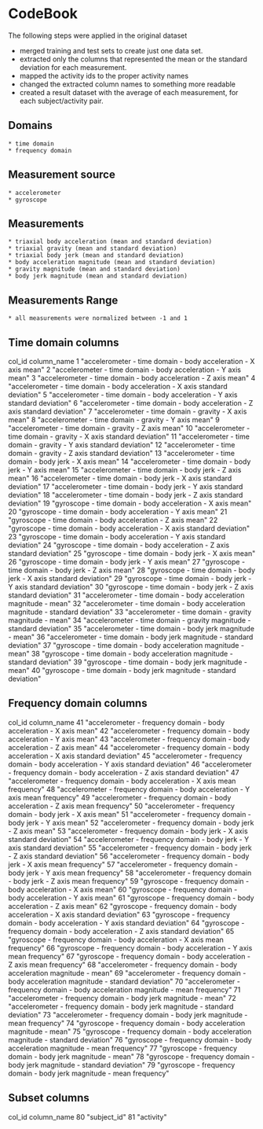 CodeBook
========

The following steps were applied in the original dataset
 - merged training and test sets to create just one data set.
 - extracted only the columns that represented the mean or the standard deviation for each measurement.
 - mapped the activity ids to the proper activity names
 - changed the extracted column names to something more readable
 - created a result dataset with the average of each measurement, for each subject/activity pair.

Domains
-------
	* time domain
	* frequency domain

Measurement source
------------------
	* accelerometer
	* gyroscope

Measurements
------------
	* triaxial body acceleration (mean and standard deviation)
	* triaxial gravity (mean and standard deviation)
	* triaxial body jerk (mean and standard deviation)
	* body acceleration magnitude (mean and standard deviation)
	* gravity magnitude (mean and standard deviation)
	* body jerk magnitude (mean and standard deviation)

Measurements Range
------------------
	* all measurements were normalized between -1 and 1

Time domain columns
-------------------
col_id	column_name
	1	"accelerometer - time domain - body acceleration - X axis mean"
	2	"accelerometer - time domain - body acceleration - Y axis mean"
	3	"accelerometer - time domain - body acceleration - Z axis mean"
	4	"accelerometer - time domain - body acceleration - X axis standard deviation"
	5	"accelerometer - time domain - body acceleration - Y axis standard deviation"
	6	"accelerometer - time domain - body acceleration - Z axis standard deviation"
	7	"accelerometer - time domain -  gravity - X axis mean"
	8	"accelerometer - time domain -  gravity - Y axis mean"
	9	"accelerometer - time domain -  gravity - Z axis mean"
	10	"accelerometer - time domain -  gravity - X axis standard deviation"
	11	"accelerometer - time domain -  gravity - Y axis standard deviation"
	12	"accelerometer - time domain -  gravity - Z axis standard deviation"
	13	"accelerometer - time domain -  body jerk - X axis mean"
	14	"accelerometer - time domain -  body jerk - Y axis mean"
	15	"accelerometer - time domain -  body jerk - Z axis mean"
	16	"accelerometer - time domain -  body jerk - X axis standard deviation"
	17	"accelerometer - time domain -  body jerk - Y axis standard deviation"
	18	"accelerometer - time domain -  body jerk - Z axis standard deviation"
	19	"gyroscope - time domain - body acceleration - X axis mean"
	20	"gyroscope - time domain - body acceleration - Y axis mean"
	21	"gyroscope - time domain - body acceleration - Z axis mean"
	22	"gyroscope - time domain - body acceleration - X axis standard deviation"
	23	"gyroscope - time domain - body acceleration - Y axis standard deviation"
	24	"gyroscope - time domain - body acceleration - Z axis standard deviation"
	25	"gyroscope - time domain -  body jerk - X axis mean"
	26	"gyroscope - time domain -  body jerk - Y axis mean"
	27	"gyroscope - time domain -  body jerk - Z axis mean"
	28	"gyroscope - time domain -  body jerk - X axis standard deviation"
	29	"gyroscope - time domain -  body jerk - Y axis standard deviation"
	30	"gyroscope - time domain -  body jerk - Z axis standard deviation"
	31	"accelerometer - time domain -  body acceleration magnitude - mean"
	32	"accelerometer - time domain -  body acceleration magnitude - standard deviation"
	33	"accelerometer - time domain -  gravity magnitude - mean"
	34	"accelerometer - time domain -  gravity magnitude - standard deviation"
	35	"accelerometer - time domain -  body jerk magnitude - mean"
	36	"accelerometer - time domain -  body jerk magnitude - standard deviation"
	37	"gyroscope - time domain -  body acceleration magnitude - mean"
	38	"gyroscope - time domain -  body acceleration magnitude - standard deviation"
	39	"gyroscope - time domain -  body jerk magnitude - mean"
	40	"gyroscope - time domain -  body jerk magnitude - standard deviation"

Frequency domain columns
------------------------
col_id	column_name
	41	"accelerometer - frequency domain - body acceleration - X axis mean"
	42	"accelerometer - frequency domain - body acceleration - Y axis mean"
	43	"accelerometer - frequency domain - body acceleration - Z axis mean"
	44	"accelerometer - frequency domain - body acceleration - X axis standard deviation"
	45	"accelerometer - frequency domain - body acceleration - Y axis standard deviation"
	46	"accelerometer - frequency domain - body acceleration - Z axis standard deviation"
	47	"accelerometer - frequency domain - body acceleration -  X axis mean frequency"
	48	"accelerometer - frequency domain - body acceleration -  Y axis mean frequency"
	49	"accelerometer - frequency domain - body acceleration -  Z axis mean frequency"
	50	"accelerometer - frequency domain -  body jerk - X axis mean"
	51	"accelerometer - frequency domain -  body jerk - Y axis mean"
	52	"accelerometer - frequency domain -  body jerk - Z axis mean"
	53	"accelerometer - frequency domain -  body jerk - X axis standard deviation"
	54	"accelerometer - frequency domain -  body jerk - Y axis standard deviation"
	55	"accelerometer - frequency domain -  body jerk - Z axis standard deviation"
	56	"accelerometer - frequency domain -  body jerk -  X axis mean frequency"
	57	"accelerometer - frequency domain -  body jerk -  Y axis mean frequency"
	58	"accelerometer - frequency domain -  body jerk -  Z axis mean frequency"
	59	"gyroscope - frequency domain - body acceleration - X axis mean"
	60	"gyroscope - frequency domain - body acceleration - Y axis mean"
	61	"gyroscope - frequency domain - body acceleration - Z axis mean"
	62	"gyroscope - frequency domain - body acceleration - X axis standard deviation"
	63	"gyroscope - frequency domain - body acceleration - Y axis standard deviation"
	64	"gyroscope - frequency domain - body acceleration - Z axis standard deviation"
	65	"gyroscope - frequency domain - body acceleration -  X axis mean frequency"
	66	"gyroscope - frequency domain - body acceleration -  Y axis mean frequency"
	67	"gyroscope - frequency domain - body acceleration -  Z axis mean frequency"
	68	"accelerometer - frequency domain -  body acceleration magnitude - mean"
	69	"accelerometer - frequency domain -  body acceleration magnitude - standard deviation"
	70	"accelerometer - frequency domain -  body acceleration magnitude - mean frequency"
	71	"accelerometer - frequency domain -  body jerk magnitude - mean"
	72	"accelerometer - frequency domain -  body jerk magnitude - standard deviation"
	73	"accelerometer - frequency domain -  body jerk magnitude - mean frequency"
	74	"gyroscope - frequency domain -  body acceleration magnitude - mean"
	75	"gyroscope - frequency domain -  body acceleration magnitude - standard deviation"
	76	"gyroscope - frequency domain -  body acceleration magnitude - mean frequency"
	77	"gyroscope - frequency domain -  body jerk magnitude - mean"
	78	"gyroscope - frequency domain -  body jerk magnitude - standard deviation"
	79	"gyroscope - frequency domain -  body jerk magnitude - mean frequency"

Subset columns
--------------
col_id	column_name
	80	"subject_id"
	81	"activity"

